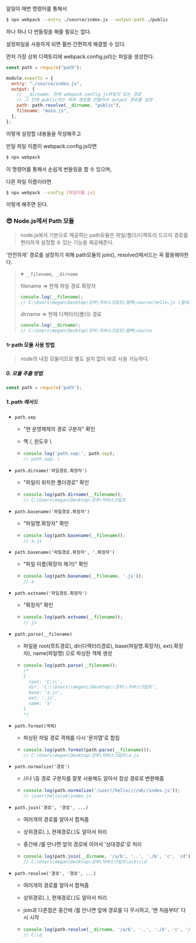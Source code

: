일일이 매번 명령어를 통해서

```bash
$ npx webpack --entry ./source/index.js --output-path ./public
```

하나 하나 다 번들링을 해줄 필요는 없다.



설정파일을 사용하게 되면 훨씬 간편하게 해결할 수 있다.

먼저 가장 상위 디렉토리에 webpack.config.js라는 파일을 생성한다.

```js
const path = require("path");

module.exports = {
  entry: "./source/index.js",
  output: {
    // __dirname: 현재 webpack.config.js파일이 있는 경로
    // 그 안에 public라는 하위 경로를 만들어서 output 경로를 설정
    path: path.resolve(__dirname, "public"),
    filename: "main.js",
  },
};

```

이렇게 설정할 내용들을 작성해주고



만일 파일 이름이 webpack.config.js라면

```bash
$ npx webpack
```

이 명령어를 통해서 손쉽게 번들링을 할 수 있으며,

다른 파일 이름이라면

```bash
$ npx webpack --config [파일이름.js]
```

이렇게 해주면 된다.





### 😎 Node.js에서 Path 모듈

> node.js에서 기본으로 제공하는 path모듈은 파일/폴더/디렉토리 드으이 경로를 편리하게 설정할 수 있는 기능을 제공해준다.

'안전하게' 경로를 설정하기 위해 path모듈의 join(), resolve()메서드는 꼭 활용해야한다.

> ※ `__filename`, `__dirname`
>
> filename => 현재 파일 경로.확장자
>
> ```js
> console.log(__filename);
> // C:\Users\megan\Desktop\겅부\자바스크립트\웹팩\source\hello.js (절대경로)
> ```
>
> dirname => 현재 디렉터리(폴더) 경로
>
> ```js
> console.log(__dirname);
> // C:\Users\megan\Desktop\겅부\자바스크립트\웹팩\source
> ```





#### ✨ path 모듈 사용 방법

> node의 내장 모듈이므로 별도 설치 없이 바로 사용 가능하다.

##### 0. 모듈 추출 방법

```js
const path = require('path');
```



##### 1. path 메서드

- `path.sep`

  - "현 운영체제의 경로 구분자" 확인

  - 맥 /, 윈도우 \

  - ```js
    console.log('path.sep:', path.sep);
    // path.sep: \
    ```

  

- `path.dirname('파일경로.확장자')`

  - "파일이 위치한 폴더경로" 확인

  - ```js
    console.log(path.dirname(__filename));
    // C:\Users\megan\Desktop\겅부\자바스크립트
    ```



- `path.basename('파일경로.확장자')`

  - "파일명.확장자" 확인

  - ```js
    console.log(path.basename(__filename));
    // a.js
    ```



- `path.basename('파일경로.확장자', '.확장자')`

  - "파일 이름(확장자 제거)" 확인

  - ```js
    console.log(path.basename(__filename, '.js'));
    // a
    ```



- `path.extname('파일경로.확장자')`

  - "확장자" 확인

  - ```js
    console.log(path.extname(__filename));
    // js
    ```

  

- `path.parse(__filename)`

  - 파일을 root(루트경로), dir(디렉터리경로), base(파일명.확장자), ext(.확장자), name(파일명) 으로 파싱한 객체 생성

  - ```js
    console.log(path.parse(__filename));
    /*
    {
      root: 'C:\\',
      dir: 'C:\\Users\\megan\\Desktop\\겅부\\자바스크립트',
      base: 'a.js',
      ext: '.js',
      name: 'a'
    }
    */
    ```



- `path.format(객체)`

  - 파싱된 파일 경로 객체를 다시 '문자열'로 합침

  - ```js
    console.log(path.format(path.parse(__filename)));
    // C:\Users\megan\Desktop\겅부\자바스크립트\a.js
    ```



- `path.normalize('경로')`

  - //나 \등 경로 구분자를 잘못 사용해도 알아서 정상 경로로 변환해줌

  - ```js
    console.log(path.normalize('/user//hello////ok//index.js'));
    // \user\hello\ok\index.js
    ```



- `path.join('경로', '경로', ...)`

  - 여러개의 경로를 알아서 합쳐줌

  - 상위경로(..), 현재경로(.)도 알아서 처리

  - 중간에 /를 만나면 앞의 경로에 이어서 '상대경로'로 처리

  - ```js
    console.log(path.join(__dirname, '/a/b', '..', './b', 'c', '/d'));
    // C:\Users\megan\Desktop\겅부\자바스크립트\a\b\c\d
    ```



- `path.resolve('경로', '경로', ...)`

  - 여러개의 경로를 알아서 합쳐줌

  - 상위경로(..), 현재경로(.)도 알아서 처리

  - join과 다른점은 중간에 /를 만나면 앞에 경로를 다 무시하고, '맨 처음부터' 다시 시작

  - ```js
    console.log(path.resolve(__dirname, '/a/b', '..', './b', 'c', '/d'));
    // C:\d
    ```



